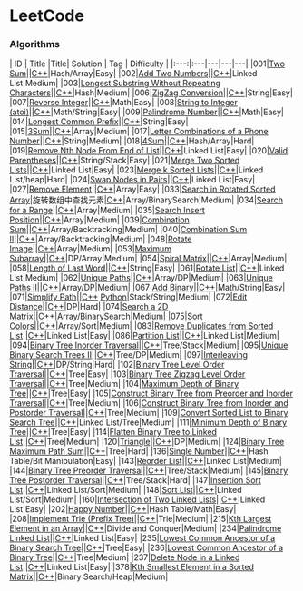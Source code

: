 # LeetCode

### Algorithms

| ID | Title |Title| Solution  | Tag | Difficulty |
|:---:|:---|---|---|---|
|001|[Two Sum](https://leetcode.com/problems/two-sum/)||[C++](./Solution/001/twoSum.cpp)|Hash/Array|Easy|
|002|[Add Two Numbers](https://leetcode.com/problems/add-two-numbers/)||[C++](./Solution/002/addTwoNumbers.cpp)|Linked List|Medium|
|003|[Longest Substring Without Repeating Characters](https://leetcode.com/problems/longest-substring-without-repeating-characters/)||[C++](./Solution/003/longestSubstringWithoutRepeatingCharacters.cpp)|Hash|Medium|
|006|[ZigZag Conversion](https://leetcode.com/problems/zigzag-conversion/)||[C++](./Solution/006/convert.cpp)|String|Easy|
|007|[Reverse Integer](https://leetcode.com/problems/reverse-integer/)||[C++](./Solution/007/reverse.cpp)|Math|Easy|
|008|[String to Integer (atoi)](https://leetcode.com/problems/string-to-integer-atoi/)||[C++](./Solution/008/myAtoi.cpp)|Math/String|Easy|
|009|[Palindrome Number](https://leetcode.com/problems/palindrome-number/)||[C++](./Solution/009/isPalindrome.cpp)|Math|Easy|
|014|[Longest Common Prefix](https://leetcode.com/problems/longest-common-prefix/)||[C++](./Solution/014/longestCommonPrefix.cpp)|String|Easy|
|015|[3Sum](https://leetcode.com/problems/3sum/)||[C++](./Solution/015/threeSum.cpp)|Array|Medium|
|017|[Letter Combinations of a Phone Number](https://leetcode.com/problems/letter-combinations-of-a-phone-number/)||[C++](./Solution/017/letterCombinations.cpp)|String|Medium|
|018|[4Sum](https://leetcode.com/problems/4sum/)||[C++](./Solution/018/fourSum.cpp)|Hash/Array|Hard|
|019|[Remove Nth Node From End of List](https://leetcode.com/problems/remove-nth-node-from-end-of-list/)||[C++](./Solution/019/removeNthFromEnd.cpp)|Linked List|Easy|
|020|[Valid Parentheses](https://leetcode.com/problems/valid-parentheses/)||[C++](./Solution/020/isValid.cpp)|String/Stack|Easy|
|021|[Merge Two Sorted Lists](https://leetcode.com/problems/merge-two-sorted-lists/)||[C++](./Solution/021/mergeTwoLists.cpp)|Linked List|Easy|
|023|[Merge k Sorted Lists](https://leetcode.com/problems/merge-k-sorted-lists/)||[C++](./Solution/023/mergeKLists.cpp)|Linked List/heap|Hard|
|024|[Swap Nodes in Pairs](https://leetcode.com/problems/swap-nodes-in-pairs/)||[C++](./Solution/024/swapPairs.cpp)|Linked List|Easy|
|027|[Remove Element](https://leetcode.com/problems/remove-element/)||[C++](./Solution/027/removeElement.cpp)|Array|Easy|
|033|[Search in Rotated Sorted Array](https://leetcode.com/problems/search-in-rotated-sorted-array)|旋转数组中查找元素|[C++](./Solution/033/search.cpp)|Array/BinarySearch|Medium|
|034|[Search for a Range](https://leetcode.com/problems/search-for-a-range/)||[C++](./Solution/034/searchRange.cpp)|Array|Medium|
|035|[Search Insert Position](https://leetcode.com/problems/search-insert-position/)||[C++](./Solution/035/searchInsert.cpp)|Array|Medium|
|039|[Combination Sum](https://leetcode.com/problems/combination-sum/)||[C++](./Solution/039/combinationSum.cpp)|Array/Backtracking|Medium|
|040|[Combination Sum II](https://leetcode.com/problems/combination-sum-ii/)||[C++](./Solution/040/combinationSum2.cpp)|Array/Backtracking|Medium|
|048|[Rotate Image](https://leetcode.com/problems/rotate-image)||[C++](./Solution/048/rotate.cpp)|Array|Medium|
|053|[Maximum Subarray](https://leetcode.com/problems/maximum-subarray/)||[C++](./Solution/053/maxSubArray.cpp)|DP/Array|Medium|
|054|[Spiral Matrix](https://leetcode.com/problems/spiral-matrix/?tab=Description)||[C++](./Solution/054/spiralOrder.cpp)|Array|Medium|
|058|[Length of Last Word](https://leetcode.com/problems/length-of-last-word)||[C++](./Solution/058/lengthOfLastWord.cpp)|String|Easy|
|061|[Rotate List](https://leetcode.com/problems/rotate-list/)||[C++](./Solution/061/rotateRight.cpp)|Linked List|Medium|
|062|[Unique Paths](https://leetcode.com/problems/unique-paths/)||[C++](./Solution/062/uniquePaths.cpp)|Array/DP|Medium|
|063|[Unique Paths II](https://leetcode.com/problems/unique-paths-ii/)||[C++](./Solution/063/uniquePathsWithObstacles.cpp)|Array/DP|Medium|
|067|[Add Binary](https://leetcode.com/problems/add-binary/)||[C++](./Solution/067/addBinary.cpp)|Math/String|Easy|
|071|[Simplify Path](https://leetcode.com/problems/simplify-path/)||[C++](./Solution/071/simplifyPath.cpp) [Python](./Solution/071/simplifyPath.py)|Stack/String|Medium|
|072|[Edit Distance](https://leetcode.com/problems/edit-distance/)||[C++](./Solution/072/minDistance.cpp)|DP|Hard|
|074|[Search a 2D Matrix](https://leetcode.com/problems/search-a-2d-matrix/)||[C++](./Solution/074/searchMatrix.cpp)|Array/BinarySearch|Medium|
|075|[Sort Colors](https://leetcode.com/problems/sort-colors/)||[C++](./Solution/075/sortColors.cpp)|Array/Sort|Medium|
|083|[Remove Duplicates from Sorted List](https://leetcode.com/problems/remove-duplicates-from-sorted-list/)||[C++](./Solution/083/deleteDuplicates.cpp)|Linked List|Easy|
|086|[Partition List](https://leetcode.com/problems/partition-list/)||[C++](./Solution/086/partition.cpp)|Linked List|Medium|
|094|[Binary Tree Inorder Traversal](https://leetcode.com/problems/binary-tree-inorder-traversal/)||[C++](./Solution/094/inorderTraversal.cpp)|Tree/Stack|Medium|
|095|[Unique Binary Search Trees II](https://leetcode.com/problems/unique-binary-search-trees-ii/)||[C++](./Solution/095/generateTrees.cpp)|Tree/DP|Medium|
|097|[Interleaving String](https://leetcode.com/problems/interleaving-string/)||[C++](./Solution/097/isInterleave.cpp)|DP/String|Hard|
|102|[Binary Tree Level Order Traversal](https://leetcode.com/problems/binary-tree-level-order-traversal/)||[C++](./Solution/102/levelOrder.cpp)|Tree|Easy|
|103|[Binary Tree Zigzag Level Order Traversal](https://leetcode.com/problems/binary-tree-zigzag-level-order-traversal/)||[C++](./Solution/103/zigzagLevelOrder.cpp)|Tree|Medium|
|104|[Maximum Depth of Binary Tree](https://leetcode.com/problems/maximum-depth-of-binary-tree/)||[C++](./Solution/104/maxDepth.cpp)|Tree|Easy|
|105|[Construct Binary Tree from Preorder and Inorder Traversal](https://leetcode.com/problems/construct-binary-tree-from-preorder-and-inorder-traversal/)||[C++](./Solution/105/buildTree.cpp)|Tree|Medium|
|106|[Construct Binary Tree from Inorder and Postorder Traversal](https://leetcode.com/problems/construct-binary-tree-from-inorder-and-postorder-traversal/)||[C++](./Solution/106/buildTree.cpp)|Tree|Medium|
|109|[Convert Sorted List to Binary Search Tree](https://leetcode.com/problems/convert-sorted-list-to-binary-search-tree/)||[C++](./Solution/109/sortedListToBST.cpp)|Linked List/Tree|Medium|
|111|[Minimum Depth of Binary Tree](https://leetcode.com/problems/minimum-depth-of-binary-tree/)||[C++](./Solution/111/minDepth.cpp)|Tree|Easy|
|114|[Flatten Binary Tree to Linked List](https://leetcode.com/problems/flatten-binary-tree-to-linked-list/)||[C++](./Solution/114/flatten.cpp)|Tree|Medium|
|120|[Triangle](https://leetcode.com/problems/triangle/)||[C++](./Solution/120/minimumTotal.cpp)|DP|Medium|
|124|[Binary Tree Maximum Path Sum](https://leetcode.com/problems/binary-tree-maximum-path-sum/)||[C++](./Solution/124/maxPathSum.cpp)|Tree|Hard|
|136|[Single Number](https://leetcode.com/problems/single-number/)||[C++](./Solution/136/singleNumber.cpp)|Hash Table/Bit Manipulation|Easy|
|143|[Reorder List](https://leetcode.com/problems/reorder-list/)||[C++](./Solution/143/reorderList.cpp)|Linked List|Medium|
|144|[Binary Tree Preorder Traversal](https://leetcode.com/problems/binary-tree-preorder-traversal/)||[C++](./Solution/144/preorderTraversal.cpp)|Tree/Stack|Medium|
|145|[Binary Tree Postorder Traversal](https://leetcode.com/problems/binary-tree-postorder-traversal/)||[C++](./Solution/145/postorderTraversal.cpp)|Tree/Stack|Hard|
|147|[Insertion Sort List](https://leetcode.com/problems/insertion-sort-list/)||[C++](./Solution/147/insertionSortList.cpp)|Linked List/Sort|Medium|
|148|[Sort List](https://leetcode.com/problems/sort-list/)||[C++](./Solution/148/sortList.cpp)|Linked List/Sort|Medium|
|160|[Intersection of Two Linked Lists](https://leetcode.com/problems/intersection-of-two-linked-lists/)||[C++](./Solution/160/getIntersectionNode.cpp)|Linked List|Easy|
|202|[Happy Number](https://leetcode.com/problems/happy-number/)||[C++](./Solution/202/isHappy.cpp)|Hash Table/Math|Easy|
|208|[Implement Trie (Prefix Tree)](https://leetcode.com/problems/implement-trie-prefix-tree/)||[C++](./Solution/208/Trie.cpp)|Trie|Medium|
|215|[Kth Largest Element in an Array](https://leetcode.com/problems/kth-largest-element-in-an-array/)||[C++](./Solution/215/findKthLargest.cpp)|Divide and Conquer|Medium|
|234|[Palindrome Linked List](https://leetcode.com/problems/palindrome-linked-list)||[C++](./Solution/234/isPalindrome.cpp)|Linked List|Easy|
|235|[Lowest Common Ancestor of a Binary Search Tree](https://leetcode.com/problems/lowest-common-ancestor-of-a-binary-search-tree/)||[C++](./Solution/235/lowestCommonAncestor.cpp)|Tree|Easy|
|236|[Lowest Common Ancestor of a Binary Tree](https://leetcode.com/problems/lowest-common-ancestor-of-a-binary-tree/)||[C++](./Solution/236/lowestCommonAncestor.cpp)|Tree|Medium|
|237|[Delete Node in a Linked List](https://leetcode.com/problems/delete-node-in-a-linked-list)||[C++](./Solution/237/deleteNode.cpp)|Linked List|Easy|
|378|[Kth Smallest Element in a Sorted Matrix](https://leetcode.com/problems/kth-smallest-element-in-a-sorted-matrix/)||[C++](./Solution/378/kthSmallest.cpp)|Binary Search/Heap|Medium|



